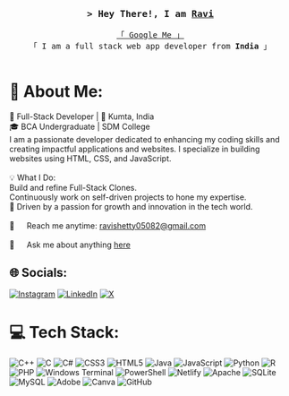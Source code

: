 
<h1 align="center"></h1> 

<!-- Intro  -->
<h3 align="center">
        <samp>&gt; Hey There!, I am
                <b><a target="_blank" href="">Ravi</a></b>
        </samp>
</h3>

<p align="center"> 
  <samp>
    <a href="https://ravimshetty.netlify.app">「 Google Me 」</a>
    <br>
    「 I am a full stack web app developer from <b>India</b> 」
    <br>
    <br>
  </samp>
</p>

<h1 align="center"></h1>

  # 💫 About Me:
🚀 Full-Stack Developer | 📍 Kumta, India<br>🎓 BCA Undergraduate | SDM College<br>
I am a passionate developer dedicated to enhancing my coding skills and creating impactful applications and websites. 
I specialize in building websites using HTML, CSS, and JavaScript.<br><br>💡 What I Do:<br>Build and refine Full-Stack Clones.
<br>Continuously work on self-driven projects to hone my expertise.<br>💼 Driven by a passion for growth and innovation in the tech world.<br><br>
📧 &emsp; Reach me anytime: ravishetty05082@gmail.com<br/><br/>
 💬 &emsp; Ask me about anything [here](https://twitter.com/ravishettyRT)


## 🌐 Socials:
[![Instagram](https://img.shields.io/badge/Instagram-%23E4405F.svg?logo=Instagram&logoColor=white)](https://instagram.com/_ravi_shetty_) [![LinkedIn](https://img.shields.io/badge/LinkedIn-%230077B5.svg?logo=linkedin&logoColor=white)](https://linkedin.com/in/ravi-m-shetty) [![X](https://img.shields.io/badge/X-black.svg?logo=X&logoColor=white)](https://x.com/@ravishettyRT) 

# 💻 Tech Stack:
![C++](https://img.shields.io/badge/c++-%2300599C.svg?style=for-the-badge&logo=c%2B%2B&logoColor=white) ![C](https://img.shields.io/badge/c-%2300599C.svg?style=for-the-badge&logo=c&logoColor=white) ![C#](https://img.shields.io/badge/c%23-%23239120.svg?style=for-the-badge&logo=csharp&logoColor=white) ![CSS3](https://img.shields.io/badge/css3-%231572B6.svg?style=for-the-badge&logo=css3&logoColor=white) ![HTML5](https://img.shields.io/badge/html5-%23E34F26.svg?style=for-the-badge&logo=html5&logoColor=white) ![Java](https://img.shields.io/badge/java-%23ED8B00.svg?style=for-the-badge&logo=openjdk&logoColor=white) ![JavaScript](https://img.shields.io/badge/javascript-%23323330.svg?style=for-the-badge&logo=javascript&logoColor=%23F7DF1E) ![Python](https://img.shields.io/badge/python-3670A0?style=for-the-badge&logo=python&logoColor=ffdd54) ![R](https://img.shields.io/badge/r-%23276DC3.svg?style=for-the-badge&logo=r&logoColor=white) ![PHP](https://img.shields.io/badge/php-%23777BB4.svg?style=for-the-badge&logo=php&logoColor=white) ![Windows Terminal](https://img.shields.io/badge/Windows%20Terminal-%234D4D4D.svg?style=for-the-badge&logo=windows-terminal&logoColor=white) ![PowerShell](https://img.shields.io/badge/PowerShell-%235391FE.svg?style=for-the-badge&logo=powershell&logoColor=white) ![Netlify](https://img.shields.io/badge/netlify-%23000000.svg?style=for-the-badge&logo=netlify&logoColor=#00C7B7) ![Apache](https://img.shields.io/badge/apache-%23D42029.svg?style=for-the-badge&logo=apache&logoColor=white) ![SQLite](https://img.shields.io/badge/sqlite-%2307405e.svg?style=for-the-badge&logo=sqlite&logoColor=white) ![MySQL](https://img.shields.io/badge/mysql-4479A1.svg?style=for-the-badge&logo=mysql&logoColor=white) ![Adobe](https://img.shields.io/badge/adobe-%23FF0000.svg?style=for-the-badge&logo=adobe&logoColor=white) ![Canva](https://img.shields.io/badge/Canva-%2300C4CC.svg?style=for-the-badge&logo=Canva&logoColor=white) ![GitHub](https://img.shields.io/badge/github-%23121011.svg?style=for-the-badge&logo=github&logoColor=white)

</br>
<br>


